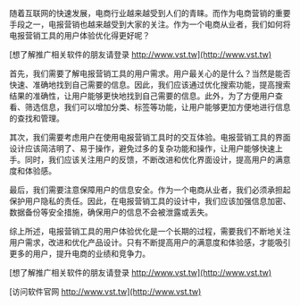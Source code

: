 随着互联网的快速发展，电商行业越来越受到人们的青睐。而作为电商营销的重要手段之一，电报营销也越来越受到大家的关注。作为一个电商从业者，我们如何将电报营销工具的用户体验优化得更好呢？

[想了解推广相关软件的朋友请登录 http://www.vst.tw](http://www.vst.tw)

首先，我们需要了解电报营销工具的用户需求。用户最关心的是什么？当然是能否快速、准确地找到自己需要的信息。因此，我们应该通过优化搜索功能，提高搜索结果的准确性，让用户能够更快地找到自己需要的信息。此外，为了方便用户查看、筛选信息，我们可以增加分类、标签等功能，让用户能够更加方便地进行信息的查找和管理。

其次，我们需要考虑用户在使用电报营销工具时的交互体验。电报营销工具的界面设计应该简洁明了、易于操作，避免过多的复杂功能和操作，让用户能够快速上手。同时，我们应该关注用户的反馈，不断改进和优化界面设计，提高用户的满意度和体验感。

最后，我们需要注意保障用户的信息安全。作为一个电商从业者，我们必须承担起保护用户隐私的责任。因此，在电报营销工具的设计中，我们应该加强信息加密、数据备份等安全措施，确保用户的信息不会被泄露或丢失。

综上所述，电报营销工具的用户体验优化是一个长期的过程，需要我们不断地关注用户需求，改进和优化产品设计。只有不断提高用户的满意度和体验感，才能吸引更多的用户，提升电商的业绩和竞争力。

[想了解推广相关软件的朋友请登录 http://www.vst.tw](http://www.vst.tw)


[访问软件官网 http://www.vst.tw](http://www.vst.tw)
